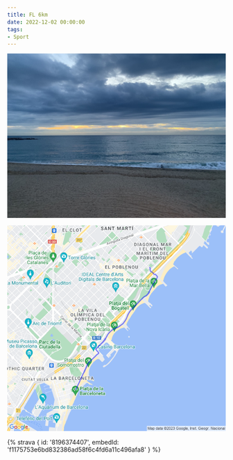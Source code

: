 ```yaml
---
title: FL 6km
date: 2022-12-02 00:00:00
tags:
- Sport
---
```


![](images/IMG_0742.jpg)

![](images/20221202-activity-map.png)

{% strava { id: '8196374407', embedId: 'f1175753e6bd832386ad58f6c4fd6a11c496afa8' } %}